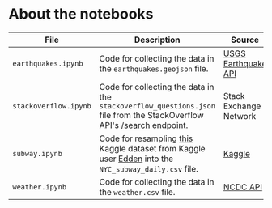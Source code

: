 # About the notebooks

| File | Description | Source |
| --- | --- | --- |
| `earthquakes.ipynb` | Code for collecting the data in the `earthquakes.geojson` file. | [USGS Earthquake API](https://earthquake.usgs.gov/fdsnws/event/1/) | 
| `stackoverflow.ipynb` | Code for collecting the data in the `stackoverflow_questions.json` file from the StackOverflow API's [/search](https://api.stackexchange.com/docs/search) endpoint. | Stack Exchange Network |
| `subway.ipynb` | Code for resampling [this](https://www.kaggle.com/eddeng/nyc-subway-traffic-data-20172021?select=NYC_subway_traffic_2017-2021.csv) Kaggle dataset from Kaggle user [Edden](https://www.kaggle.com/eddeng) into the `NYC_subway_daily.csv` file. | [Kaggle](https://www.kaggle.com/eddeng/nyc-subway-traffic-data-20172021?select=NYC_subway_traffic_2017-2021.csv) | 
| `weather.ipynb` | Code for collecting the data in the `weather.csv` file. | [NCDC API](https://www.ncdc.noaa.gov/cdo-web/webservices/v2) |